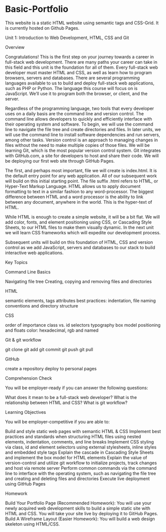 # Basic-Portfolio
This website is a static HTML website using semantic tags and CSS-Grid.
It is currently hosted on Github Pages.

Unit 1: Introduction to Web Development, HTML, CSS and Git


Overview

Congratulations! This is the first step on your journey towards a career in full-stack web development. There are many paths your career can take in this field and this unit is the foundation for all of them. Every full-stack web developer must master HTML and CSS, as well as learn how to program browsers, servers and databases. There are several programming languages available to us to build and deploy full-stack web applications, such as PHP or Python. The language this course will focus on is JavaScript. We’ll use it to program both the browser, or client, and the server.

Regardless of the programming language, two tools that every developer uses on a daily basis are the command line and version control. The command line allows developers to quickly and efficiently interface with their operating system and software. To begin, we will use the command line to navigate the file tree and create directories and files. In later units, we will use the command line to install software dependencies and run servers, among other tasks. Version control is an approach to managing changes in files without the need to make multiple copies of those files. We will be learning Git, which is the most popular version control system. Git integrates with GitHub.com, a site for developers to host and share their code. We will be deploying our first web site through GitHub Pages.

The first, and perhaps most important, file we will create is index.html. It is the default entry point for any web application. All of our subsequent work will build on this initial starting point. The file suffix .html refers to HTML, or Hyper-Text Markup Language. HTML allows us to apply document formatting to text in a similar fashion to any word-processor. The biggest difference between HTML and a word processor is the ability to link between any document, anywhere in the world. This is the hyper-text of HTML.

While HTML is enough to create a simple website, it will be a bit flat. We will add color, fonts, and element positioning using CSS, or Cascading Style Sheets, to our HTML files to make them visually dynamic. In the next unit we will learn CSS frameworks which will expedite our development process.

Subsequent units will build on this foundation of HTML, CSS and version control as we add JavaScript, servers and databases to our stack to build interactive web applications.


Key Topics


Command Line Basics


Navigating file tree
Creating, copying and removing files and directories


HTML


semantic elements, tags
attributes
best practices: indentation, file naming conventions and directory structure


CSS


order of importance
class vs. id
selectors
typography
box model
positioning and floats
color: hexadecimal, rgb and named


Git & git workflow


git clone
git add
git commit
git push
git pull


GitHub


create a repository
deploy to personal pages





Comprehension Check

You will be employer-ready if you can answer the following questions:


What does it mean to be a full-stack web developer?
What is the relationship between HTML and CSS?
What is git workflow?



Learning Objectives

You will be employer-competitive if you are able to:


Build and style static web pages with semantic HTML & CSS
Implement best practices and standards when structuring HTML files using nested elements, indentation, comments, and line breaks
Implement CSS styling via class, id and element selectors using external stylesheets, inline styles and embedded style tags
Explain the cascade in Cascading Style Sheets and implement the box model for HTML elements
Explain the value of version-control and utilize git workflow to initialize projects, track changes and host via remote server
Perform common commands via the command line to interface with the operating system, such as navigating the file tree and creating and deleting files and directories
Execute live deployment using GitHub Pages



Homework


Build Your Portfolio Page (Recommended Homework): You will use your newly acquired web development skills to build a simple static site with HTML and CSS. You will take your site live by deploying it to GitHub Pages.
Build A Wireframe Layout (Easier Homework): You will build a web design skeleton using HTML/CSS.
